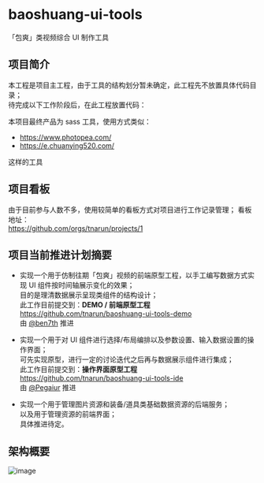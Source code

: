 # baoshuang-ui-tools
「包爽」类视频综合 UI 制作工具

## 项目简介

本工程是项目主工程，由于工具的结构划分暂未确定，此工程先不放置具体代码目录；  
待完成以下工作阶段后，在此工程放置代码：

本项目最终产品为 sass 工具，使用方式类似：  

- https://www.photopea.com/  
- https://e.chuanying520.com/  

这样的工具  

## 项目看板

由于目前参与人数不多，使用较简单的看板方式对项目进行工作记录管理；
看板地址：  
https://github.com/orgs/tnarun/projects/1

## 项目当前推进计划摘要

- 实现一个用于仿制往期「包爽」视频的前端原型工程，以手工编写数据方式实现 UI 组件按时间轴展示变化的效果；  
  目的是理清数据展示呈现类组件的结构设计；  
  此工作目前提交到：**DEMO / 前端原型工程**  
  https://github.com/tnarun/baoshuang-ui-tools-demo  
  由 [@ben7th](https://github.com/ben7th) 推进
  
- 实现一个用于对 UI 组件进行选择/布局编排以及参数设置、输入数据设置的操作界面；  
  可先实现原型，进行一定的讨论迭代之后再与数据展示组件进行集成；  
  此工作目前提交到：**操作界面原型工程**  
  https://github.com/tnarun/baoshuang-ui-tools-ide  
  由 [@Pegaiur](https://github.com/Pegaiur) 推进

- 实现一个用于管理图片资源和装备/道具类基础数据资源的后端服务；  
  以及用于管理资源的前端界面；  
  具体推进待定。

## 架构概要

![image](https://user-images.githubusercontent.com/322486/113372136-85903800-939a-11eb-976a-d5e380aa1829.png)

